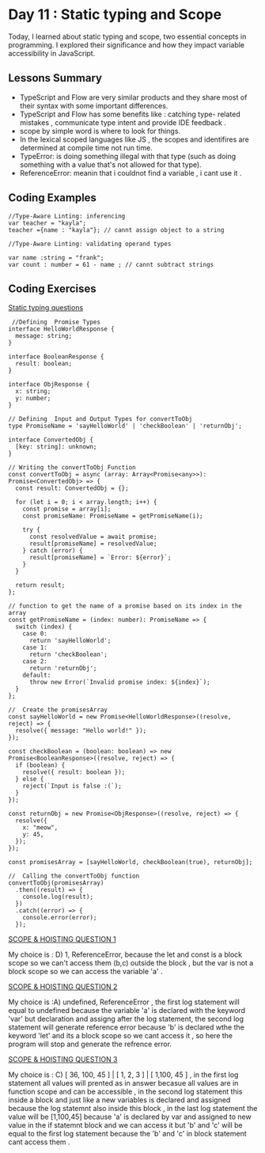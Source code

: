 
# Day 11 : Static typing and Scope 
Today, I learned about static typing and scope, two essential concepts in programming. I explored their significance and how they impact variable accessibility in JavaScript.

## Lessons Summary
- TypeScript and Flow are very similar products and they share most of their syntax with some important differences.
- TypeScript and Flow has some benefits like :
  catching type- related mistakes , communicate type intent and provide IDE feedback .
- scope by simple word is where to look for things.
- In the lexical scoped languages like JS , the scopes and identifires are determined at compile time not run time.
- TypeError: is doing something illegal with that type (such as doing something with a value that's not allowed for that type).
- ReferenceError: meanin that i couldnot find a variable , i cant use it .

## Coding Examples

```
//Type-Aware Linting: inferencing
var teacher = "kayla";
teacher ={name : "kayla"}; // cannt assign object to a string

//Type-Aware Linting: validating operand types

var name :string = "frank";
var count : number = 61 - name ; // cannt subtract strings 

```

## Coding Exercises
[Static typing questions ](https://github.com/orjwan-alrajaby/gsg-expressjs-backend-training-2023/blob/main/learning-sprint-1/week3-day2-tasks/tasks.md)
```
 //Defining  Promise Types
interface HelloWorldResponse {
  message: string;
}

interface BooleanResponse {
  result: boolean;
}

interface ObjResponse {
  x: string;
  y: number;
}

// Defining  Input and Output Types for convertToObj
type PromiseName = 'sayHelloWorld' | 'checkBoolean' | 'returnObj';

interface ConvertedObj {
  [key: string]: unknown;
}

// Writing the convertToObj Function
const convertToObj = async (array: Array<Promise<any>>): Promise<ConvertedObj> => {
  const result: ConvertedObj = {};

  for (let i = 0; i < array.length; i++) {
    const promise = array[i];
    const promiseName: PromiseName = getPromiseName(i);

    try {
      const resolvedValue = await promise;
      result[promiseName] = resolvedValue;
    } catch (error) {
      result[promiseName] = `Error: ${error}`;
    }
  }

  return result;
};

// function to get the name of a promise based on its index in the array
const getPromiseName = (index: number): PromiseName => {
  switch (index) {
    case 0:
      return 'sayHelloWorld';
    case 1:
      return 'checkBoolean';
    case 2:
      return 'returnObj';
    default:
      throw new Error(`Invalid promise index: ${index}`);
  }
};

//  Create the promisesArray
const sayHelloWorld = new Promise<HelloWorldResponse>((resolve, reject) => {
  resolve({ message: "Hello world!" });
});

const checkBoolean = (boolean: boolean) => new Promise<BooleanResponse>((resolve, reject) => {
  if (boolean) {
    resolve({ result: boolean });
  } else {
    reject(`Input is false :(`);
  }
});

const returnObj = new Promise<ObjResponse>((resolve, reject) => {
  resolve({
    x: "meow",
    y: 45,
  });
});

const promisesArray = [sayHelloWorld, checkBoolean(true), returnObj];

//  Calling the convertToObj function
convertToObj(promisesArray)
  .then((result) => {
    console.log(result);
  })
  .catch((error) => {
    console.error(error);
  });

```
[SCOPE & HOISTING QUESTION 1 ](https://github.com/orjwan-alrajaby/gsg-expressjs-backend-training-2023/blob/main/learning-sprint-1/week3-day2-tasks/tasks.md)

My choice is : D) 1, ReferenceError, because the let and const is a block scope so we can't access them (b,c) outside the block , but the var is not a block scope so we can access the variable 'a' .

[SCOPE & HOISTING QUESTION 2 ](https://github.com/orjwan-alrajaby/gsg-expressjs-backend-training-2023/blob/main/learning-sprint-1/week3-day2-tasks/tasks.md)

My choice is :A) undefined, ReferenceError ,  the first log statement will equal to undefined because the variable 'a' is declared with the keyword 'var' but declaration and assigng after the log statement, the second log statement will generate reference error because 'b' is declared wthe the keyword 'let' and its a block scope so we cant access it , so here the program will stop and generate the refrence error.

[SCOPE & HOISTING QUESTION 3 ](https://github.com/orjwan-alrajaby/gsg-expressjs-backend-training-2023/blob/main/learning-sprint-1/week3-day2-tasks/tasks.md)

My choice is : C) [ 36, 100, 45 ] | [ 1, 2, 3 ] | [ 1,100, 45 ] , in the first log statement all values will prented as in answer becasue all values are in function scope and can be accessible , in the second log statement this inside a block and just like a new variables is declared and assigned because the log statemnt also inside this block , in the last log statement the value will be [1,100,45] because 'a' is declared by var and assigned to new value in the if statemnt block and we can access it but 'b' and 'c' will be equal to the first log statement because the 'b' and 'c' in block statement  cant access them .  
